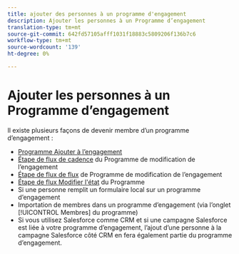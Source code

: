 ```yaml
---
title: ajouter des personnes à un programme d'engagement
description: Ajouter les personnes à un Programme d’engagement
translation-type: tm+mt
source-git-commit: 642fd57105afff1031f18883c5809206f136b7c6
workflow-type: tm+mt
source-wordcount: '139'
ht-degree: 0%

---
```



# Ajouter les personnes à un Programme d’engagement

Il existe plusieurs façons de devenir membre d’un programme d’engagement :

* [Programme Ajouter à l’engagement](https://docs.marketo.com/display/DOCS/Add+to+Engagement+Program)
* [Étape de flux de cadence](https://docs.marketo.com/display/DOCS/Change+Engagement+Program+Cadence) du Programme de modification de l’engagement
* [Étape de flux de flux](https://docs.marketo.com/display/DOCS/Change+Engagement+Program+Stream) de Programme de modification de l’engagement
* [Étape de flux Modifier l&#39;état](https://docs.marketo.com/display/DOCS/Change+Program+Status) du Programme
* Si une personne remplit un formulaire local sur un programme d’engagement
* Importation de membres dans un programme d’engagement (via l’onglet [!UICONTROL Membres] du programme)
* Si vous utilisez Salesforce comme CRM et si une campagne Salesforce est liée à votre programme d’engagement, l’ajout d’une personne à la campagne Salesforce côté CRM en fera également partie du programme d’engagement.
